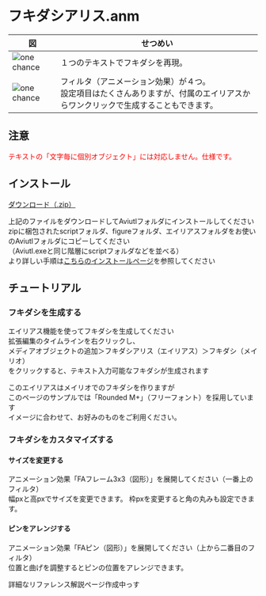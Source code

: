 # フキダシアリス.anm

| 図 | せつめい |
----|----
| <img src="https://tiribro.github.io/FukidashiALICE.anm/img/one_chance.jpg" title="one chance"> | １つのテキストでフキダシを再現。 |
| <img src="https://tiribro.github.io/FukidashiALICE.anm/img/prop_000.png" title="one chance"> | フィルタ（アニメーション効果）が４つ。<br>設定項目はたくさんありますが、付属のエイリアスからワンクリックで生成することもできます。 |

## 注意

<font color="red">テキストの「文字毎に個別オブジェクト」には対応しません。仕様です。</font>

## インストール

[ダウンロード（.zip）](https://github.com/tiribro/FukidashiALICE.anm/blob/master/%E3%83%95%E3%82%AD%E3%83%80%E3%82%B7%E3%82%A2%E3%83%AA%E3%82%B9.zip)

上記のファイルをダウンロードしてAviutlフォルダにインストールしてください  
zipに梱包されたscriptフォルダ、figureフォルダ、エイリアスフォルダをお使いのAviutlフォルダにコピーしてください  
（Aviutl.exeと同じ階層にscriptフォルダなどを並べる）  
より詳しい手順は[こちらのインストールページ](./install)を参照してください

## チュートリアル

### フキダシを生成する

エイリアス機能を使ってフキダシを生成してください  
拡張編集のタイムラインを右クリックし、  
メディアオブジェクトの追加＞フキダシアリス（エイリアス）＞フキダシ（メイリオ）  
をクリックすると、テキスト入力可能なフキダシが生成されます

このエイリアスはメイリオでのフキダシを作りますが  
このページのサンプルでは「Rounded M+」（フリーフォント）を採用しています  
イメージに合わせて、お好みのものをご利用ください。  

### フキダシをカスタマイズする

#### サイズを変更する

アニメーション効果「FAフレーム3x3（図形）」を展開してください（一番上のフィルタ）  
幅pxと高pxでサイズを変更できます。
枠pxを変更すると角の丸みも設定できます。

#### ピンをアレンジする

アニメーション効果「FAピン（図形）」を展開してください（上から二番目のフィルタ）  
位置と曲げを調整するとピンの位置をアレンジできます。

詳細なリファレンス解説ページ作成中っす
